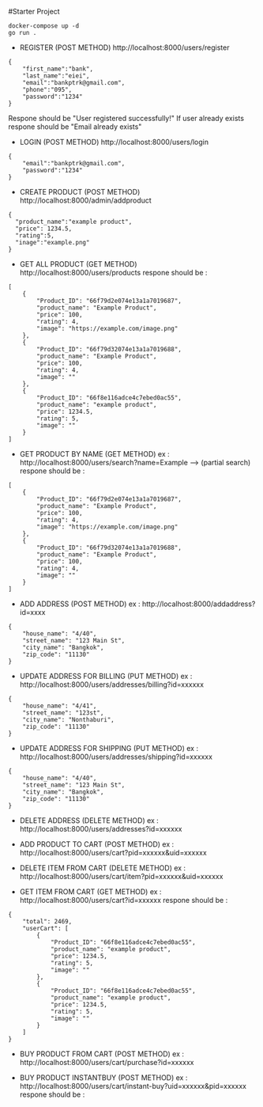 #Starter Project

```
docker-compose up -d
go run .
```

- REGISTER (POST METHOD)
  http://localhost:8000/users/register
```
{
    "first_name":"bank",
    "last_name":"eiei",
    "email":"bankptrk@gmail.com",
    "phone":"095",
    "password":"1234"
}

```
Respone should be "User registered successfully!"
If user already exists respone should be "Email already exists"

- LOGIN (POST METHOD)
  http://localhost:8000/users/login
```
{
    "email":"bankptrk@gmail.com",
    "password":"1234"
}
```

- CREATE PRODUCT (POST METHOD)
  http://localhost:8000/admin/addproduct
```
{
  "product_name":"example product",
  "price": 1234.5,
  "rating":5,
  "inage":"example.png"
}
```

- GET ALL PRODUCT (GET METHOD)
  http://localhost:8000/users/products
respone should be : 
```
[
    {
        "Product_ID": "66f79d2e074e13a1a7019687",
        "product_name": "Example Product",
        "price": 100,
        "rating": 4,
        "image": "https://example.com/image.png"
    },
    {
        "Product_ID": "66f79d32074e13a1a7019688",
        "product_name": "Example Product",
        "price": 100,
        "rating": 4,
        "image": ""
    },
    {
        "Product_ID": "66f8e116adce4c7ebed0ac55",
        "product_name": "example product",
        "price": 1234.5,
        "rating": 5,
        "image": ""
    }
]
```

- GET PRODUCT BY NAME (GET METHOD)
  ex : http://localhost:8000/users/search?name=Example --> (partial search)
respone should be :
```
[
    {
        "Product_ID": "66f79d2e074e13a1a7019687",
        "product_name": "Example Product",
        "price": 100,
        "rating": 4,
        "image": "https://example.com/image.png"
    },
    {
        "Product_ID": "66f79d32074e13a1a7019688",
        "product_name": "Example Product",
        "price": 100,
        "rating": 4,
        "image": ""
    }
]

```

- ADD ADDRESS (POST METHOD)
  ex : http://localhost:8000/addaddress?id=xxxx
```
{
    "house_name": "4/40",
    "street_name": "123 Main St",
    "city_name": "Bangkok",
    "zip_code": "11130"
}

```
  
- UPDATE ADDRESS FOR BILLING (PUT METHOD)
  ex : http://localhost:8000/users/addresses/billing?id=xxxxxx

```
{
    "house_name": "4/41",
    "street_name": "123st",
    "city_name": "Nonthaburi",
    "zip_code": "11130"
}
```

- UPDATE ADDRESS FOR SHIPPING (PUT METHOD)
  ex : http://localhost:8000/users/addresses/shipping?id=xxxxxx
  
```
{
    "house_name": "4/40",
    "street_name": "123 Main St",
    "city_name": "Bangkok",
    "zip_code": "11130"
}

```

- DELETE ADDRESS (DELETE METHOD)
  ex : http://localhost:8000/users/addresses?id=xxxxxx


- ADD PRODUCT TO CART (POST METHOD)
  ex : http://localhost:8000/users/cart?pid=xxxxxx&uid=xxxxxx


- DELETE ITEM FROM CART (DELETE METHOD)
  ex : http://localhost:8000/users/cart/item?pid=xxxxxx&uid=xxxxxx


- GET ITEM FROM CART (GET METHOD)
  ex : http://localhost:8000/users/cart?id=xxxxxx
respone should be :
```
{
    "total": 2469,
    "userCart": [
        {
            "Product_ID": "66f8e116adce4c7ebed0ac55",
            "product_name": "example product",
            "price": 1234.5,
            "rating": 5,
            "image": ""
        },
        {
            "Product_ID": "66f8e116adce4c7ebed0ac55",
            "product_name": "example product",
            "price": 1234.5,
            "rating": 5,
            "image": ""
        }
    ]
}

```

- BUY PRODUCT FROM CART (POST METHOD)
  ex : http://localhost:8000/users/cart/purchase?id=xxxxxx


- BUY PRODUCT INSTANTBUY (POST METHOD)
  ex : http://localhost:8000/users/cart/instant-buy?uid=xxxxxx&pid=xxxxxx
respone should be :
```

```
